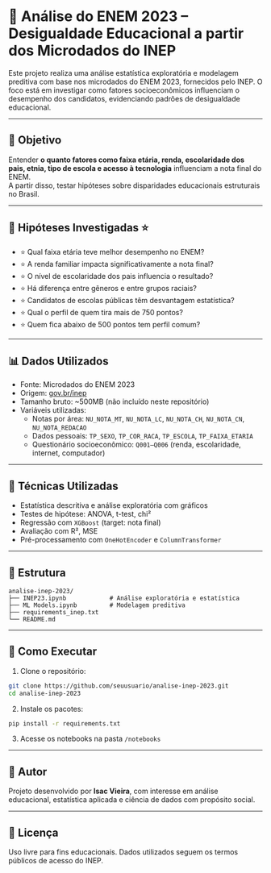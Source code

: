 # 📘 Análise do ENEM 2023 – Desigualdade Educacional a partir dos Microdados do INEP

Este projeto realiza uma análise estatística exploratória e modelagem preditiva com base nos microdados do ENEM 2023, fornecidos pelo INEP. O foco está em investigar como fatores socioeconômicos influenciam o desempenho dos candidatos, evidenciando padrões de desigualdade educacional.

---

## 🎯 Objetivo

Entender **o quanto fatores como faixa etária, renda, escolaridade dos pais, etnia, tipo de escola e acesso à tecnologia** influenciam a nota final do ENEM.  
A partir disso, testar hipóteses sobre disparidades educacionais estruturais no Brasil.

---

## 📌 Hipóteses Investigadas ⭐

- ⭐ Qual faixa etária teve melhor desempenho no ENEM?
- ⭐ A renda familiar impacta significativamente a nota final?
- ⭐ O nível de escolaridade dos pais influencia o resultado?
- ⭐ Há diferença entre gêneros e entre grupos raciais?
- ⭐ Candidatos de escolas públicas têm desvantagem estatística?
- ⭐ Qual o perfil de quem tira mais de 750 pontos?
- ⭐ Quem fica abaixo de 500 pontos tem perfil comum?

---

## 📊 Dados Utilizados

- Fonte: Microdados do ENEM 2023  
- Origem: [gov.br/inep](https://www.gov.br/inep/pt-br/acesso-a-informacao/dados-abertos/microdados/enem)
- Tamanho bruto: ~500MB (não incluído neste repositório)
- Variáveis utilizadas:
  - Notas por área: `NU_NOTA_MT`, `NU_NOTA_LC`, `NU_NOTA_CH`, `NU_NOTA_CN`, `NU_NOTA_REDACAO`
  - Dados pessoais: `TP_SEXO`, `TP_COR_RACA`, `TP_ESCOLA`, `TP_FAIXA_ETARIA`
  - Questionário socioeconômico: `Q001–Q006` (renda, escolaridade, internet, computador)

---

## 🧪 Técnicas Utilizadas

- Estatística descritiva e análise exploratória com gráficos
- Testes de hipótese: ANOVA, t-test, chi²
- Regressão com `XGBoost` (target: nota final)
- Avaliação com R², MSE
- Pré-processamento com `OneHotEncoder` e `ColumnTransformer`

---

## 📁 Estrutura

```
analise-inep-2023/
├── INEP23.ipynb            # Análise exploratória e estatística
├── ML Models.ipynb         # Modelagem preditiva
├── requirements_inep.txt
└── README.md
```

---

## 🚀 Como Executar

1. Clone o repositório:
```bash
git clone https://github.com/seuusuario/analise-inep-2023.git
cd analise-inep-2023
```

2. Instale os pacotes:
```bash
pip install -r requirements.txt
```

3. Acesse os notebooks na pasta `/notebooks`

---

## 👤 Autor

Projeto desenvolvido por **Isac Vieira**, com interesse em análise educacional, estatística aplicada e ciência de dados com propósito social.

---

## 📄 Licença

Uso livre para fins educacionais. Dados utilizados seguem os termos públicos de acesso do INEP.

